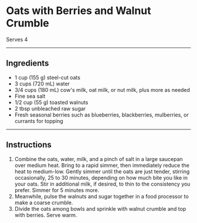 # Oats with Berries and Walnut Crumble

Serves 4

---

## Ingredients

* 1 cup (155 g) steel-cut oats
* 3 cups (720 mL) water
* 3/4 cups (180 mL) cow's milk, oat milk, or nut milk, plus more as needed
* Fine sea salt
* 1/2 cup (55 g) toasted walnuts
* 2 tbsp unbleached raw sugar
* Fresh seasonal berries such as blueberries, blackberries, mulberries, or currants for topping

---

## Instructions

1. Combine the oats, water, milk, and a pinch of salt in a large saucepan over medium heat. Bring to a rapid simmer, then immediately reduce the heat to medium-low. Gently simmer until the oats are just tender, stirring occasionally, 25 to 30 minutes, depending on how much bite you like in your oats. Stir in additional milk, if desired, to thin to the consistency you prefer. Simmer for 5 minutes more.
2. Meanwhile, pulse the walnuts and sugar together in a food processor to make a coarse crumble.
3. Divide the oats among bowls and sprinkle with walnut crumble and top with berries. Serve warm.